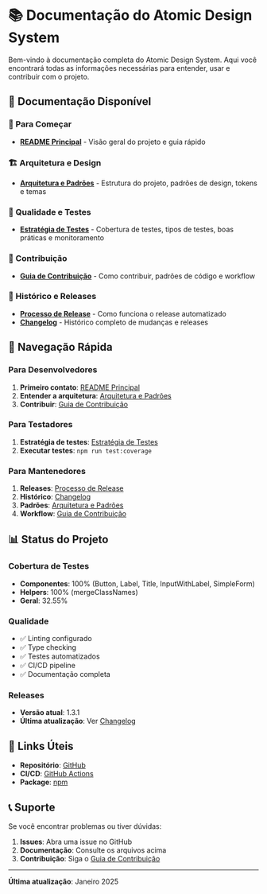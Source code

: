 # 📚 Documentação do Atomic Design System

Bem-vindo à documentação completa do Atomic Design System. Aqui você encontrará todas as informações necessárias para entender, usar e contribuir com o projeto.

## 📖 Documentação Disponível

### 🚀 Para Começar

- **[README Principal](../README.md)** - Visão geral do projeto e guia rápido

### 🏗️ Arquitetura e Design

- **[Arquitetura e Padrões](./ARQUITETURA.md)** - Estrutura do projeto, padrões de design, tokens e temas

### 🧪 Qualidade e Testes

- **[Estratégia de Testes](./TESTING.md)** - Cobertura de testes, tipos de testes, boas práticas e monitoramento

### 🤝 Contribuição

- **[Guia de Contribuição](./CONTRIBUTING.md)** - Como contribuir, padrões de código e workflow

### 📝 Histórico e Releases

- **[Processo de Release](./RELEASE.md)** - Como funciona o release automatizado
- **[Changelog](./CHANGELOG.md)** - Histórico completo de mudanças e releases

## 🎯 Navegação Rápida

### Para Desenvolvedores

1. **Primeiro contato**: [README Principal](../README.md)
2. **Entender a arquitetura**: [Arquitetura e Padrões](./ARQUITETURA.md)
3. **Contribuir**: [Guia de Contribuição](./CONTRIBUTING.md)

### Para Testadores

1. **Estratégia de testes**: [Estratégia de Testes](./TESTING.md)
2. **Executar testes**: `npm run test:coverage`

### Para Mantenedores

1. **Releases**: [Processo de Release](./RELEASE.md)
2. **Histórico**: [Changelog](./CHANGELOG.md)
3. **Padrões**: [Arquitetura e Padrões](./ARQUITETURA.md)
4. **Workflow**: [Guia de Contribuição](./CONTRIBUTING.md)

## 📊 Status do Projeto

### Cobertura de Testes

- **Componentes**: 100% (Button, Label, Title, InputWithLabel, SimpleForm)
- **Helpers**: 100% (mergeClassNames)
- **Geral**: 32.55%

### Qualidade

- ✅ Linting configurado
- ✅ Type checking
- ✅ Testes automatizados
- ✅ CI/CD pipeline
- ✅ Documentação completa

### Releases

- **Versão atual**: 1.3.1
- **Última atualização**: Ver [Changelog](./CHANGELOG.md)

## 🔗 Links Úteis

- **Repositório**: [GitHub](https://github.com/JoseEduardoMartins/atomic-design-system)
- **CI/CD**: [GitHub Actions](https://github.com/JoseEduardoMartins/atomic-design-system/actions)
- **Package**: [npm](https://www.npmjs.com/package/@jose-eduardo-martins/atomic-design-system)

## 📞 Suporte

Se você encontrar problemas ou tiver dúvidas:

1. **Issues**: Abra uma issue no GitHub
2. **Documentação**: Consulte os arquivos acima
3. **Contribuição**: Siga o [Guia de Contribuição](./CONTRIBUTING.md)

---

**Última atualização**: Janeiro 2025
